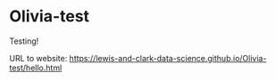 # Olivia-test

Testing! 

URL to website: https://lewis-and-clark-data-science.github.io/Olivia-test/hello.html
